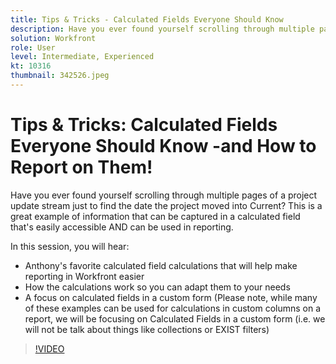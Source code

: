 ```yaml
---
title: Tips & Tricks - Calculated Fields Everyone Should Know
description: Have you ever found yourself scrolling through multiple pages of a project update stream just to find the date the project moved into Current? This is a great … (Descriptions should be between 60 and 160 characters)
solution: Workfront
role: User
level: Intermediate, Experienced
kt: 10316
thumbnail: 342526.jpeg
---
```

# Tips & Tricks: Calculated Fields Everyone Should Know -and How to Report on Them!

Have you ever found yourself scrolling through multiple pages of a project update stream just to find the date the project moved into Current? This is a great example of information that can be captured in a calculated field that's easily accessible AND can be used in reporting.

In this session, you will hear:

* Anthony's favorite calculated field calculations that will help make reporting in Workfront easier
* How the calculations work so you can adapt them to your needs
* A focus on calculated fields in a custom form (Please note, while many of these examples can be used for calculations in custom columns on a report, we will be focusing on Calculated Fields in a custom form (i.e. we will not be talk about things like collections or EXIST filters)

>[!VIDEO](https://video.tv.adobe.com/v/342526/?quality=12&learn=on)
